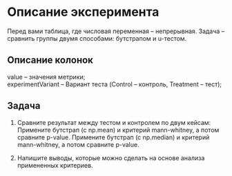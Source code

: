 
# Описание эксперимента

Перед вами таблица, где числовая переменная – непрерывная. Задача – сравнить группы двумя способами: бутстрапом и u-тестом.

## Описание колонок
value – значения метрики;\
experimentVariant – Вариант теста (Control – контроль, Treatment – тест);

## Задача
1. Сравните результат между тестом и контролем по двум кейсам:
Примените бутстрап (с np.mean) и критерий mann-whitney, а потом сравните p-value.
Примените бутстрап (с np.median) и критерий mann-whitney, а потом сравните p-value.

2. Напишите выводы, которые можно сделать на основе анализа примененных критериев.
